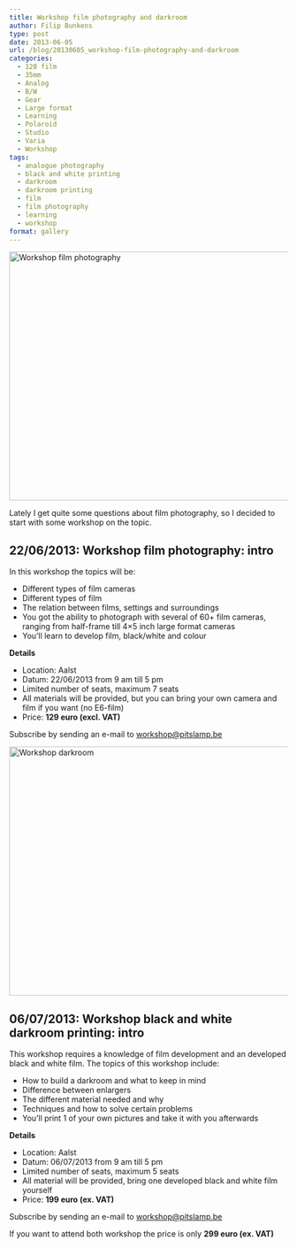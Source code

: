```yaml
---
title: Workshop film photography and darkroom
author: Filip Bunkens
type: post
date: 2013-06-05
url: /blog/20130605_workshop-film-photography-and-darkroom
categories:
  - 120 film
  - 35mm
  - Analog
  - B/W
  - Gear
  - Large format
  - Learning
  - Polaroid
  - Studio
  - Varia
  - Workshop
tags:
  - analogue photography
  - black and white printing
  - darkroom
  - darkroom printing
  - film
  - film photography
  - learning
  - workshop
format: gallery
---
```

[<img src="/wp-content/uploads/2013/06/film_intro-EN-600x450.png" alt="Workshop film photography" width="600" height="450" class="alignnone size-large wp-image-807" />][1]

Lately I get quite some questions about film photography, so I decided to start with some workshop on the topic.

## 22/06/2013: Workshop film photography: intro

In this workshop the topics will be:

  * Different types of film cameras
  * Different types of film
  * The relation between films, settings and surroundings
  * You got the ability to photograph with several of 60+ film cameras, ranging from half-frame till 4&#215;5 inch large format cameras
  * You&#8217;ll learn to develop film, black/white and colour

**Details**

  * Location: Aalst
  * Datum: 22/06/2013 from 9 am till 5 pm
  * Limited number of seats, maximum 7 seats
  * All materials will be provided, but you can bring your own camera and film if you want (no E6-film)
  * Price: **129 euro (excl. VAT)**

Subscribe by sending an e-mail to workshop@pitslamp.be

[<img src="/wp-content/uploads/2013/06/doka_intro-EN-600x450.png" alt="Workshop darkroom" width="600" height="450" class="alignnone size-large wp-image-806" />][2]

## 06/07/2013: Workshop black and white darkroom printing: intro

This workshop requires a knowledge of film development and an developed black and white film. The topics of this workshop include:

  * How to build a darkroom and what to keep in mind
  * Difference between enlargers
  * The different material needed and why
  * Techniques and how to solve certain problems
  * You&#8217;ll print 1 of your own pictures and take it with you afterwards

**Details**

  * Location: Aalst
  * Datum: 06/07/2013 from 9 am till 5 pm
  * Limited number of seats, maximum 5 seats
  * All material will be provided, bring one developed black and white film yourself
  * Price: **199 euro (ex. VAT)**

Subscribe by sending an e-mail to workshop@pitslamp.be

If you want to attend both workshop the price is only **299 euro (ex. VAT)**

 [1]: /wp-content/uploads/2013/06/film_intro-EN.png
 [2]: /wp-content/uploads/2013/06/doka_intro-EN.png